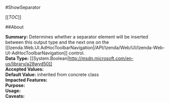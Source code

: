 #ShowSeparator

[[_TOC_]]

##About

**Summary:** Determines whether a separator element will be inserted between this output type and the next one on the [[Izenda.Web.UI.AdHocToolbarNavigation|/API/Izenda/Web/UI/Izenda-Web-UI-AdHocToolbarNavigation]] control.  
**Data Type:** [[System.Boolean|http://msdn.microsoft.com/en-us/library/a28wyd50]]  
**Accepted Values:**   
**Default Value:** inherited from concrete class  
**Impacted Features:**   
**Purpose:**   
**Usage:**   
**Caveats:**   

